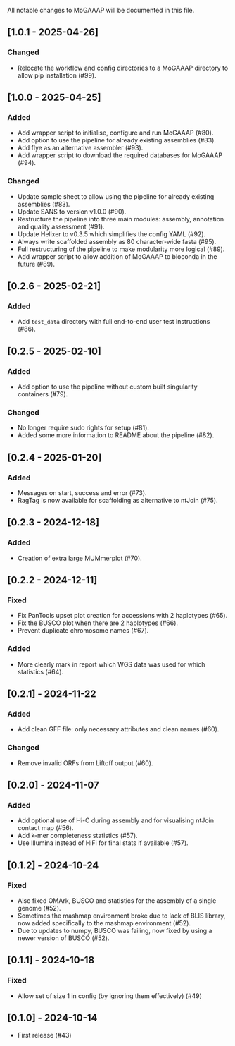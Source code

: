 All notable changes to MoGAAAP will be documented in this file.

## [1.0.1 - 2025-04-26]

### Changed
- Relocate the workflow and config directories to a MoGAAAP directory to allow pip installation (#99).

## [1.0.0 - 2025-04-25]

### Added
- Add wrapper script to initialise, configure and run MoGAAAP (#80).
- Add option to use the pipeline for already existing assemblies (#83).
- Add flye as an alternative assembler (#93).
- Add wrapper script to download the required databases for MoGAAAP (#94).

### Changed
- Update sample sheet to allow using the pipeline for already existing assemblies (#83).
- Update SANS to version v1.0.0 (#90).
- Restructure the pipeline into three main modules: assembly, annotation and quality assessment (#91).
- Update Helixer to v0.3.5 which simplifies the config YAML (#92).
- Always write scaffolded assembly as 80 character-wide fasta (#95).
- Full restructuring of the pipeline to make modularity more logical (#89).
- Add wrapper script to allow addition of MoGAAAP to bioconda in the future (#89).

## [0.2.6 - 2025-02-21]

### Added
- Add `test_data` directory with full end-to-end user test instructions (#86).

## [0.2.5 - 2025-02-10]

### Added
- Add option to use the pipeline without custom built singularity containers (#79).

### Changed
- No longer require sudo rights for setup (#81).
- Added some more information to README about the pipeline (#82).

## [0.2.4 - 2025-01-20]

### Added
- Messages on start, success and error (#73).
- RagTag is now available for scaffolding as alternative to ntJoin (#75).

## [0.2.3 - 2024-12-18]

### Added
- Creation of extra large MUMmerplot (#70).

## [0.2.2 - 2024-12-11]

### Fixed
- Fix PanTools upset plot creation for accessions with 2 haplotypes (#65).
- Fix the BUSCO plot when there are 2 haplotypes (#66).
- Prevent duplicate chromosome names (#67).

### Added
- More clearly mark in report which WGS data was used for which statistics (#64).

## [0.2.1] - 2024-11-22

### Added
- Add clean GFF file: only necessary attributes and clean names (#60).

### Changed
- Remove invalid ORFs from Liftoff output (#60).

## [0.2.0] - 2024-11-07

### Added
- Add optional use of Hi-C during assembly and for visualising ntJoin contact map (#56).
- Add k-mer completeness statistics (#57).
- Use Illumina instead of HiFi for final stats if available (#57).

## [0.1.2] - 2024-10-24

### Fixed
- Also fixed OMArk, BUSCO and statistics for the assembly of a single genome (#52).
- Sometimes the mashmap environment broke due to lack of BLIS library, now added specifically to the mashmap environment (#52).
- Due to updates to numpy, BUSCO was failing, now fixed by using a newer version of BUSCO (#52).

## [0.1.1] - 2024-10-18

### Fixed
- Allow set of size 1 in config (by ignoring them effectively) (#49)

## [0.1.0] - 2024-10-14

- First release (#43)
